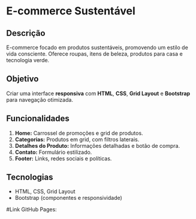 # E-commerce Sustentável

## Descrição

E-commerce focado em produtos sustentáveis, promovendo um estilo de vida consciente. Oferece roupas, itens de beleza, produtos para casa e tecnologia verde.

## Objetivo

Criar uma interface **responsiva** com **HTML**, **CSS**, **Grid Layout** e **Bootstrap** para navegação otimizada.

## Funcionalidades

1. **Home:** Carrossel de promoções e grid de produtos.
2. **Categorias:** Produtos em grid, com filtros laterais.
3. **Detalhes do Produto:** Informações detalhadas e botão de compra.
4. **Contato:** Formulário estilizado.
5. **Footer:** Links, redes sociais e políticas.

## Tecnologias

- HTML, CSS, Grid Layout
- Bootstrap (componentes e responsividade)

#Link GitHub Pages:
